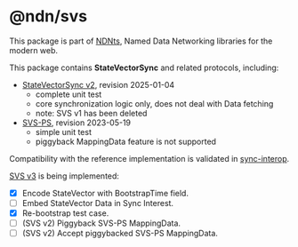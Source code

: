 # @ndn/svs

This package is part of [NDNts](https://yoursunny.com/p/NDNts/), Named Data Networking libraries for the modern web.

This package contains **StateVectorSync** and related protocols, including:

* [StateVectorSync v2](https://named-data.github.io/StateVectorSync/Specification.html), revision 2025-01-04
  * complete unit test
  * core synchronization logic only, does not deal with Data fetching
  * note: SVS v1 has been deleted
* [SVS-PS](https://named-data.github.io/StateVectorSync/PubSubSpec.html), revision 2023-05-19
  * simple unit test
  * piggyback MappingData feature is not supported

Compatibility with the reference implementation is validated in [sync-interop](../../integ/sync-interop).

[SVS v3](https://github.com/named-data/StateVectorSync/pull/15) is being implemented:

* [X] Encode StateVector with BootstrapTime field.
* [ ] Embed StateVector Data in Sync Interest.
* [X] Re-bootstrap test case.
* [ ] (SVS v2) Piggyback SVS-PS MappingData.
* [ ] (SVS v2) Accept piggybacked SVS-PS MappingData.
